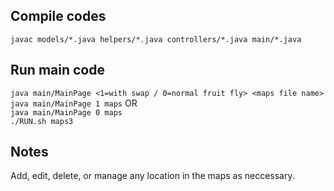 ## Compile codes
`javac models/*.java helpers/*.java controllers/*.java main/*.java`

## Run main code
`java main/MainPage <1=with swap / 0=normal fruit fly> <maps file name>`<br />
`java main/MainPage 1 maps` OR <br />
`java main/MainPage 0 maps`<br />
`./RUN.sh maps3`

## Notes
Add, edit, delete, or manage any location in the maps as neccessary.
